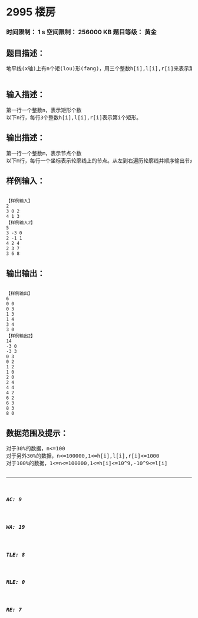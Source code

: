 # 2995 楼房   
### 时间限制： 1 s     空间限制： 256000 KB     题目等级： 黄金  
## 题目描述：  

<pre>
地平线(x轴)上有n个矩(lou)形(fang)，用三个整数h[i],l[i],r[i]来表示第i个矩形：矩形左下角为(l[i],0)，右上角为(r[i],h[i])。地平线高度为0。在轮廓线长度最小的前提下，从左到右输出轮廓线。

</pre>
  
  
## 输入描述：  

<pre>
第一行一个整数n，表示矩形个数
以下n行，每行3个整数h[i],l[i],r[i]表示第i个矩形。
</pre>
  
  
## 输出描述：  

<pre>
第一行一个整数m，表示节点个数
以下m行，每行一个坐标表示轮廓线上的节点。从左到右遍历轮廓线并顺序输出节点。第一个和最后一个节点的y坐标必然为0。
</pre>
  
  
## 样例输入：  

<pre><code>
【样例输入】
2  
3 0 2  
4 1 3
【样例输入2】
5  
3 -3 0  
2 -1 1  
4 2 4  
2 3 7  
3 6 8
</code></pre>
  
  
## 输出输出：  

<pre><code>
【样例输出】
6  
0 0  
0 3  
1 3  
1 4  
3 4  
3 0
【样例输出2】
14  
-3 0  
-3 3  
0 3  
0 2  
1 2  
1 0  
2 0  
2 4  
4 4  
4 2  
6 2  
6 3  
8 3  
8 0
</code></pre>
  
  
## 数据范围及提示：  

<pre>
对于30%的数据，n<=100
对于另外30%的数据，n<=100000,1<=h[i],l[i],r[i]<=1000
对于100%的数据，1<=n<=100000,1<=h[i]<=10^9,-10^9<=l[i]<r[i]<=10^9
 
</pre>
  
  
***  

##### AC: 9  
##### WA: 19  
##### TLE: 8  
##### MLE: 0  
##### RE: 7  
